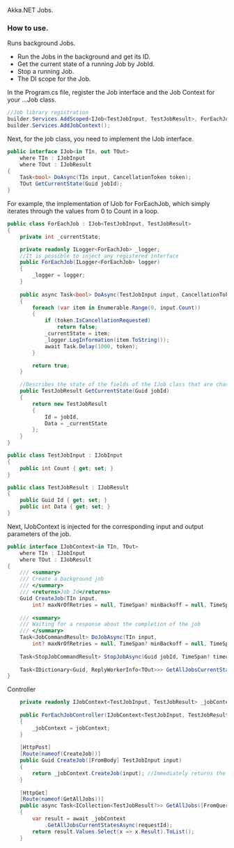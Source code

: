
Akka.NET Jobs.

### How to use.

Runs background Jobs.

- Run the Jobs in the background and get its ID.
- Get the current state of a running Job by JobId.
- Stop a running Job.
- The DI scope for the Job.

In the Program.cs file, register the Job interface and the Job Context for your ...Job class.

```csharp
//Job library registration
builder.Services.AddScoped<IJob<TestJobInput, TestJobResult>, ForEachJob>();
builder.Services.AddJobContext();
```

Next, for the job class, you need to implement the IJob interface.

```csharp
public interface IJob<in TIn, out TOut>
    where TIn : IJobInput
    where TOut : IJobResult 
{
    Task<bool> DoAsync(TIn input, CancellationToken token);
    TOut GetCurrentState(Guid jobId);
}
```

For example, the implementation of IJob for ForEachJob, which simply iterates through the values from 0 to Count in a loop.

```csharp
public class ForEachJob : IJob<TestJobInput, TestJobResult>
{
    private int _currentState;

    private readonly ILogger<ForEachJob> _logger;
    //It is possible to inject any registered interface
    public ForEachJob(ILogger<ForEachJob> logger)
    {
        _logger = logger;
    }
    
    public async Task<bool> DoAsync(TestJobInput input, CancellationToken token)
    {
        foreach (var item in Enumerable.Range(0, input.Count))
        {
            if (token.IsCancellationRequested)
                return false;
            _currentState = item;
            _logger.LogInformation(item.ToString());
            await Task.Delay(1000, token);
        }

        return true;
    }

    //Describes the state of the fields of the IJob class that are changed by the DoAsync method.
    public TestJobResult GetCurrentState(Guid jobId)
    {
        return new TestJobResult
        {
            Id = jobId,
            Data = _currentState
        };
    }
}

public class TestJobInput : IJobInput
{
    public int Count { get; set; }
}

public class TestJobResult : IJobResult
{
    public Guid Id { get; set; }
    public int Data { get; set; }
}
```

Next, IJobContext is injected for the corresponding input and output parameters of the job.

```csharp
public interface IJobContext<in TIn, TOut>
    where TIn : IJobInput
    where TOut : IJobResult
{
    /// <summary>
    /// Create a background job
    /// </summary>
    /// <returns>Job Id</returns>
    Guid CreateJob(TIn input, 
        int? maxNrOfRetries = null, TimeSpan? minBackoff = null, TimeSpan? maxBackoff = null,  Guid? jobId = null, TimeSpan? timeout = null);
    
    /// <summary>
    /// Waiting for a response about the completion of the job
    /// </summary>
    Task<JobCommandResult> DoJobAsync(TIn input,
        int? maxNrOfRetries = null, TimeSpan? minBackoff = null, TimeSpan? maxBackoff = null,  Guid? jobId = null, TimeSpan? timeout = null);
    
    Task<StopJobCommandResult> StopJobAsync(Guid jobId, TimeSpan? timeout = null);
    
    Task<IDictionary<Guid, ReplyWorkerInfo<TOut>>> GetAllJobsCurrentStatesAsync(long requestId, TimeSpan? timeout = null);
}
```

Controller

```csharp
    private readonly IJobContext<TestJobInput, TestJobResult> _jobContext;
    
    public ForEachJobController(IJobContext<TestJobInput, TestJobResult> jobContext)
    {
        _jobContext = jobContext;
    }
    
    [HttpPost]
    [Route(nameof(CreateJob))]
    public Guid CreateJob([FromBody] TestJobInput input)
    {
        return _jobContext.CreateJob(input); //Immediately returns the ID of a background task
    }
    
    [HttpGet]
    [Route(nameof(GetAllJobs))]
    public async Task<ICollection<TestJobResult?>> GetAllJobs([FromQuery] int requestId)
    {
        var result = await _jobContext
            .GetAllJobsCurrentStatesAsync(requestId);
        return result.Values.Select(x => x.Result).ToList();
    }
````
